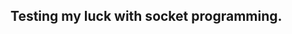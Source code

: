 
Testing my luck with socket programming.
-----------------------------------------------------------------------------------------
